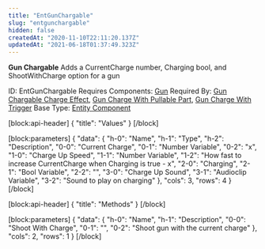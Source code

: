 ```yaml
---
title: "EntGunChargable"
slug: "entgunchargable"
hidden: false
createdAt: "2020-11-10T22:11:20.137Z"
updatedAt: "2021-06-18T01:37:49.323Z"
---
```

**Gun Chargable**
Adds a CurrentCharge number, Charging bool, and ShootWithCharge option for a gun

ID: EntGunChargable
Requires Components: [Gun](doc:entgun)
Required By: [Gun Chargable Charge Effect](doc:entgunchargablechargeeffect), [Gun Charge With Pullable Part](doc:entgunchargewithpullablepart), [Gun Charge With Trigger](doc:entgunchargewithtrigger)
Base Type: [Entity Component](doc:componententity)

[block:api-header]
{
  "title": "Values"
}
[/block]

[block:parameters]
{
  "data": {
    "h-0": "Name",
    "h-1": "Type",
    "h-2": "Description",
    "0-0": "Current Charge",
    "0-1": "Number Variable",
    "0-2": "x",
    "1-0": "Charge Up Speed",
    "1-1": "Number Variable",
    "1-2": "How fast to increase CurrentCharge when Charging is true - x",
    "2-0": "Charging",
    "2-1": "Bool Variable",
    "2-2": "",
    "3-0": "Charge Up Sound",
    "3-1": "Audioclip Variable",
    "3-2": "Sound to play on charging"
  },
  "cols": 3,
  "rows": 4
}
[/block]

[block:api-header]
{
  "title": "Methods"
}
[/block]

[block:parameters]
{
  "data": {
    "h-0": "Name",
    "h-1": "Description",
    "0-0": "Shoot With Charge",
    "0-1": "",
    "0-2": "Shoot gun with the current charge"
  },
  "cols": 2,
  "rows": 1
}
[/block]